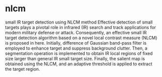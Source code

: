 # nlcm
small IR target detection using NLCM method
Effective detection of small targets plays a pivotal
role in infrared (IR) search and track applications for modern
military defense or attack. Consequently, an effective small IR
target detection algorithm based on a novel local contrast
measure (NLCM) is proposed in here.
Initially, difference of Gaussian band-pass filter is employed 
to enhance target and suppress background clutter.
Then, a segmentation operation is implemented to obtain IR local 
regions of fixed size larger than general IR small target size.
Finally, the salient map is obtained using the NLCM, and an 
adaptive threshold is applied to extract the target region.
